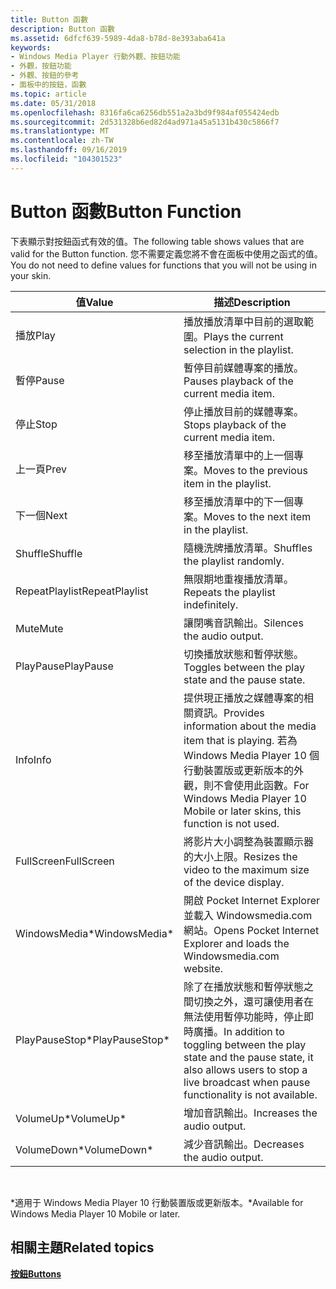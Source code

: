 ```yaml
---
title: Button 函數
description: Button 函數
ms.assetid: 6dfcf639-5989-4da8-b78d-8e393aba641a
keywords:
- Windows Media Player 行動外觀、按鈕功能
- 外觀，按鈕功能
- 外觀、按鈕的參考
- 面板中的按鈕，函數
ms.topic: article
ms.date: 05/31/2018
ms.openlocfilehash: 8316fa6ca6256db551a2a3bd9f984af055424edb
ms.sourcegitcommit: 2d531328b6ed82d4ad971a45a5131b430c5866f7
ms.translationtype: MT
ms.contentlocale: zh-TW
ms.lasthandoff: 09/16/2019
ms.locfileid: "104301523"
---
```

# <a name="button-function"></a><span data-ttu-id="7e822-107">Button 函數</span><span class="sxs-lookup"><span data-stu-id="7e822-107">Button Function</span></span>

<span data-ttu-id="7e822-108">下表顯示對按鈕函式有效的值。</span><span class="sxs-lookup"><span data-stu-id="7e822-108">The following table shows values that are valid for the Button function.</span></span> <span data-ttu-id="7e822-109">您不需要定義您將不會在面板中使用之函式的值。</span><span class="sxs-lookup"><span data-stu-id="7e822-109">You do not need to define values for functions that you will not be using in your skin.</span></span>



| <span data-ttu-id="7e822-110">值</span><span class="sxs-lookup"><span data-stu-id="7e822-110">Value</span></span>           | <span data-ttu-id="7e822-111">描述</span><span class="sxs-lookup"><span data-stu-id="7e822-111">Description</span></span>                                                                                                                                                  |
|-----------------|--------------------------------------------------------------------------------------------------------------------------------------------------------------|
| <span data-ttu-id="7e822-112">播放</span><span class="sxs-lookup"><span data-stu-id="7e822-112">Play</span></span>            | <span data-ttu-id="7e822-113">播放播放清單中目前的選取範圍。</span><span class="sxs-lookup"><span data-stu-id="7e822-113">Plays the current selection in the playlist.</span></span>                                                                                                                 |
| <span data-ttu-id="7e822-114">暫停</span><span class="sxs-lookup"><span data-stu-id="7e822-114">Pause</span></span>           | <span data-ttu-id="7e822-115">暫停目前媒體專案的播放。</span><span class="sxs-lookup"><span data-stu-id="7e822-115">Pauses playback of the current media item.</span></span>                                                                                                                   |
| <span data-ttu-id="7e822-116">停止</span><span class="sxs-lookup"><span data-stu-id="7e822-116">Stop</span></span>            | <span data-ttu-id="7e822-117">停止播放目前的媒體專案。</span><span class="sxs-lookup"><span data-stu-id="7e822-117">Stops playback of the current media item.</span></span>                                                                                                                    |
| <span data-ttu-id="7e822-118">上一頁</span><span class="sxs-lookup"><span data-stu-id="7e822-118">Prev</span></span>            | <span data-ttu-id="7e822-119">移至播放清單中的上一個專案。</span><span class="sxs-lookup"><span data-stu-id="7e822-119">Moves to the previous item in the playlist.</span></span>                                                                                                                  |
| <span data-ttu-id="7e822-120">下一個</span><span class="sxs-lookup"><span data-stu-id="7e822-120">Next</span></span>            | <span data-ttu-id="7e822-121">移至播放清單中的下一個專案。</span><span class="sxs-lookup"><span data-stu-id="7e822-121">Moves to the next item in the playlist.</span></span>                                                                                                                      |
| <span data-ttu-id="7e822-122">Shuffle</span><span class="sxs-lookup"><span data-stu-id="7e822-122">Shuffle</span></span>         | <span data-ttu-id="7e822-123">隨機洗牌播放清單。</span><span class="sxs-lookup"><span data-stu-id="7e822-123">Shuffles the playlist randomly.</span></span>                                                                                                                              |
| <span data-ttu-id="7e822-124">RepeatPlaylist</span><span class="sxs-lookup"><span data-stu-id="7e822-124">RepeatPlaylist</span></span>  | <span data-ttu-id="7e822-125">無限期地重複播放清單。</span><span class="sxs-lookup"><span data-stu-id="7e822-125">Repeats the playlist indefinitely.</span></span>                                                                                                                           |
| <span data-ttu-id="7e822-126">Mute</span><span class="sxs-lookup"><span data-stu-id="7e822-126">Mute</span></span>            | <span data-ttu-id="7e822-127">讓閉嘴音訊輸出。</span><span class="sxs-lookup"><span data-stu-id="7e822-127">Silences the audio output.</span></span>                                                                                                                                   |
| <span data-ttu-id="7e822-128">PlayPause</span><span class="sxs-lookup"><span data-stu-id="7e822-128">PlayPause</span></span>       | <span data-ttu-id="7e822-129">切換播放狀態和暫停狀態。</span><span class="sxs-lookup"><span data-stu-id="7e822-129">Toggles between the play state and the pause state.</span></span>                                                                                                          |
| <span data-ttu-id="7e822-130">Info</span><span class="sxs-lookup"><span data-stu-id="7e822-130">Info</span></span>            | <span data-ttu-id="7e822-131">提供現正播放之媒體專案的相關資訊。</span><span class="sxs-lookup"><span data-stu-id="7e822-131">Provides information about the media item that is playing.</span></span> <span data-ttu-id="7e822-132">若為 Windows Media Player 10 個行動裝置版或更新版本的外觀，則不會使用此函數。</span><span class="sxs-lookup"><span data-stu-id="7e822-132">For Windows Media Player 10 Mobile or later skins, this function is not used.</span></span>                     |
| <span data-ttu-id="7e822-133">FullScreen</span><span class="sxs-lookup"><span data-stu-id="7e822-133">FullScreen</span></span>      | <span data-ttu-id="7e822-134">將影片大小調整為裝置顯示器的大小上限。</span><span class="sxs-lookup"><span data-stu-id="7e822-134">Resizes the video to the maximum size of the device display.</span></span>                                                                                                 |
| <span data-ttu-id="7e822-135">WindowsMedia\*</span><span class="sxs-lookup"><span data-stu-id="7e822-135">WindowsMedia\*</span></span>  | <span data-ttu-id="7e822-136">開啟 Pocket Internet Explorer 並載入 Windowsmedia.com 網站。</span><span class="sxs-lookup"><span data-stu-id="7e822-136">Opens Pocket Internet Explorer and loads the Windowsmedia.com website.</span></span>                                                                                       |
| <span data-ttu-id="7e822-137">PlayPauseStop\*</span><span class="sxs-lookup"><span data-stu-id="7e822-137">PlayPauseStop\*</span></span> | <span data-ttu-id="7e822-138">除了在播放狀態和暫停狀態之間切換之外，還可讓使用者在無法使用暫停功能時，停止即時廣播。</span><span class="sxs-lookup"><span data-stu-id="7e822-138">In addition to toggling between the play state and the pause state, it also allows users to stop a live broadcast when pause functionality is not available.</span></span> |
| <span data-ttu-id="7e822-139">VolumeUp\*</span><span class="sxs-lookup"><span data-stu-id="7e822-139">VolumeUp\*</span></span>      | <span data-ttu-id="7e822-140">增加音訊輸出。</span><span class="sxs-lookup"><span data-stu-id="7e822-140">Increases the audio output.</span></span>                                                                                                                                  |
| <span data-ttu-id="7e822-141">VolumeDown\*</span><span class="sxs-lookup"><span data-stu-id="7e822-141">VolumeDown\*</span></span>    | <span data-ttu-id="7e822-142">減少音訊輸出。</span><span class="sxs-lookup"><span data-stu-id="7e822-142">Decreases the audio output.</span></span>                                                                                                                                  |



 

<span data-ttu-id="7e822-143">\*適用于 Windows Media Player 10 行動裝置版或更新版本。</span><span class="sxs-lookup"><span data-stu-id="7e822-143">\*Available for Windows Media Player 10 Mobile or later.</span></span>

## <a name="related-topics"></a><span data-ttu-id="7e822-144">相關主題</span><span class="sxs-lookup"><span data-stu-id="7e822-144">Related topics</span></span>

<dl> <dt>

[<span data-ttu-id="7e822-145">**按鈕**</span><span class="sxs-lookup"><span data-stu-id="7e822-145">**Buttons**</span></span>](buttons.md)
</dt> </dl>

 

 




